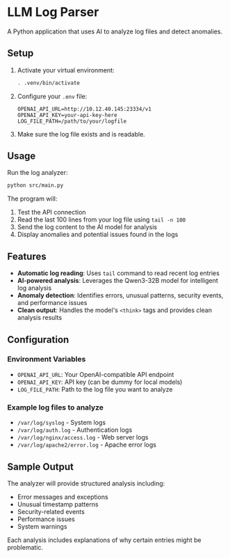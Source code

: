 # LLM Log Parser

A Python application that uses AI to analyze log files and detect anomalies.

## Setup

1. Activate your virtual environment:
   ```bash
   . .venv/bin/activate
   ```

2. Configure your `.env` file:
   ```
   OPENAI_API_URL=http://10.12.40.145:23334/v1
   OPENAI_API_KEY=your-api-key-here
   LOG_FILE_PATH=/path/to/your/logfile
   ```

3. Make sure the log file exists and is readable.

## Usage

Run the log analyzer:
```bash
python src/main.py
```

The program will:
1. Test the API connection
2. Read the last 100 lines from your log file using `tail -n 100`
3. Send the log content to the AI model for analysis
4. Display anomalies and potential issues found in the logs

## Features

- **Automatic log reading**: Uses `tail` command to read recent log entries
- **AI-powered analysis**: Leverages the Qwen3-32B model for intelligent log analysis
- **Anomaly detection**: Identifies errors, unusual patterns, security events, and performance issues
- **Clean output**: Handles the model's `<think>` tags and provides clean analysis results

## Configuration

### Environment Variables

- `OPENAI_API_URL`: Your OpenAI-compatible API endpoint
- `OPENAI_API_KEY`: API key (can be dummy for local models)  
- `LOG_FILE_PATH`: Path to the log file you want to analyze

### Example log files to analyze

- `/var/log/syslog` - System logs
- `/var/log/auth.log` - Authentication logs
- `/var/log/nginx/access.log` - Web server logs
- `/var/log/apache2/error.log` - Apache error logs

## Sample Output

The analyzer will provide structured analysis including:
- Error messages and exceptions
- Unusual timestamp patterns
- Security-related events
- Performance issues
- System warnings

Each analysis includes explanations of why certain entries might be problematic.

